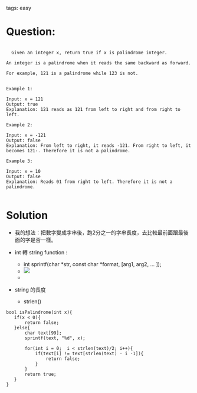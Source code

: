 
tags: easy



# Question:
```

  Given an integer x, return true if x is palindrome integer.

An integer is a palindrome when it reads the same backward as forward.

For example, 121 is a palindrome while 123 is not.


Example 1:

Input: x = 121
Output: true
Explanation: 121 reads as 121 from left to right and from right to left.

Example 2:

Input: x = -121
Output: false
Explanation: From left to right, it reads -121. From right to left, it becomes 121-. Therefore it is not a palindrome.

Example 3:

Input: x = 10
Output: false
Explanation: Reads 01 from right to left. Therefore it is not a palindrome.


```

# Solution
 - 我的想法：把數字變成字串後，跑2分之一的字串長度，去比較最前面跟最後面的字是否一樣。
 - int 轉 string function : 
   - int sprintf(char *str, const char *format, [arg1, arg2, ... ]);
   - ![](https://i.imgur.com/nGeb0Jg.png)
   - 

 - string 的長度
   - strlen() 
 ```
 bool isPalindrome(int x){
    if(x < 0){
        return false;
    }else{
        char text[99];
        sprintf(text, "%d", x);
        
        for(int i = 0;  i < strlen(text)/2; i++){
            if(text[i] != text[strlen(text) - i -1]){
                return false;
            }
        }
        return true;
    }
}
 ```
